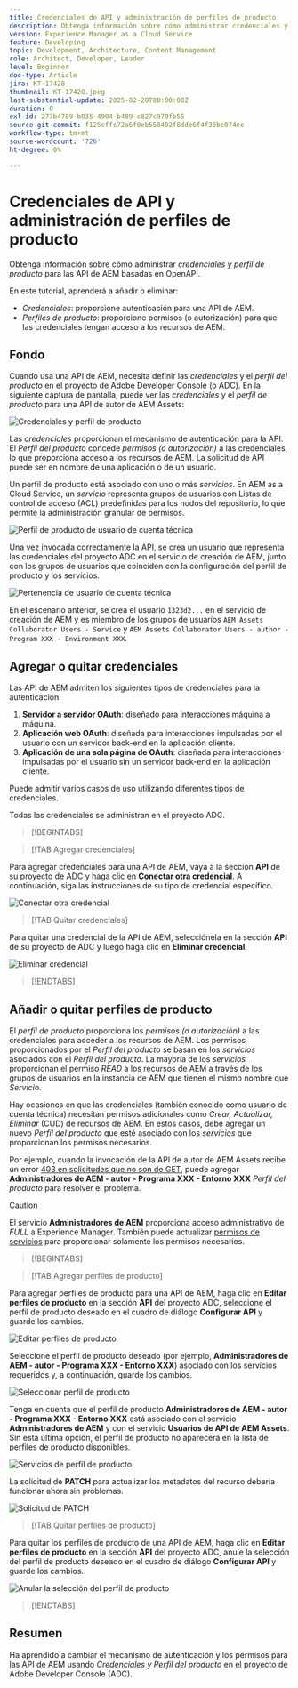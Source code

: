 ```yaml
---
title: Credenciales de API y administración de perfiles de producto
description: Obtenga información sobre cómo administrar credenciales y perfiles de producto para las API de AEM.
version: Experience Manager as a Cloud Service
feature: Developing
topic: Development, Architecture, Content Management
role: Architect, Developer, Leader
level: Beginner
doc-type: Article
jira: KT-17428
thumbnail: KT-17428.jpeg
last-substantial-update: 2025-02-28T00:00:00Z
duration: 0
exl-id: 277b4789-b035-4904-b489-c827c970fb55
source-git-commit: f125cffc72a6f0eb558492f8dde6f4f30bc074ec
workflow-type: tm+mt
source-wordcount: '726'
ht-degree: 0%

---
```


# Credenciales de API y administración de perfiles de producto

Obtenga información sobre cómo administrar _credenciales y perfil de producto_ para las API de AEM basadas en OpenAPI.

En este tutorial, aprenderá a añadir o eliminar:

- _Credenciales_: proporcione autenticación para una API de AEM.
- _Perfiles de producto_: proporcione permisos (o autorización) para que las credenciales tengan acceso a los recursos de AEM.

## Fondo

Cuando usa una API de AEM, necesita definir las _credenciales_ y el _perfil del producto_ en el proyecto de Adobe Developer Console (o ADC). En la siguiente captura de pantalla, puede ver las _credenciales_ y el _perfil de producto_ para una API de autor de AEM Assets:

![Credenciales y perfil de producto](../assets/how-to/API-Credentials-Product-Profile.png)

Las _credenciales_ proporcionan el mecanismo de autenticación para la API. El _Perfil del producto_ concede _permisos (o autorización)_ a las credenciales, lo que proporciona acceso a los recursos de AEM. La solicitud de API puede ser en nombre de una aplicación o de un usuario.

Un perfil de producto está asociado con uno o más _servicios_. En AEM as a Cloud Service, un _servicio_ representa grupos de usuarios con Listas de control de acceso (ACL) predefinidas para los nodos del repositorio, lo que permite la administración granular de permisos.

![Perfil de producto de usuario de cuenta técnica](../assets/s2s/technical-account-user-product-profile.png)

Una vez invocada correctamente la API, se crea un usuario que representa las credenciales del proyecto ADC en el servicio de creación de AEM, junto con los grupos de usuarios que coinciden con la configuración del perfil de producto y los servicios.

![Pertenencia de usuario de cuenta técnica](../assets/s2s/technical-account-user-membership.png)

En el escenario anterior, se crea el usuario `1323d2...` en el servicio de creación de AEM y es miembro de los grupos de usuarios `AEM Assets Collaborator Users - Service` y `AEM Assets Collaborator Users - author - Program XXX - Environment XXX`.

## Agregar o quitar credenciales

Las API de AEM admiten los siguientes tipos de credenciales para la autenticación:

1. **Servidor a servidor OAuth**: diseñado para interacciones máquina a máquina.
1. **Aplicación web OAuth**: diseñada para interacciones impulsadas por el usuario con un servidor back-end en la aplicación cliente.
1. **Aplicación de una sola página de OAuth**: diseñada para interacciones impulsadas por el usuario sin un servidor back-end en la aplicación cliente.

Puede admitir varios casos de uso utilizando diferentes tipos de credenciales.

Todas las credenciales se administran en el proyecto ADC.

>[!BEGINTABS]

>[!TAB Agregar credenciales]

Para agregar credenciales para una API de AEM, vaya a la sección **API** de su proyecto de ADC y haga clic en **Conectar otra credencial**. A continuación, siga las instrucciones de su tipo de credencial específico.

![Conectar otra credencial](../assets/how-to/connect-another-credential.png)

>[!TAB Quitar credenciales]

Para quitar una credencial de la API de AEM, selecciónela en la sección **API** de su proyecto de ADC y luego haga clic en **Eliminar credencial**.

![Eliminar credencial](../assets/how-to/delete-credential.png)


>[!ENDTABS]

## Añadir o quitar perfiles de producto

El _perfil de producto_ proporciona los _permisos (o autorización)_ a las credenciales para acceder a los recursos de AEM. Los permisos proporcionados por el _Perfil del producto_ se basan en los _servicios_ asociados con el _Perfil del producto_. La mayoría de los _servicios_ proporcionan el permiso _READ_ a los recursos de AEM a través de los grupos de usuarios en la instancia de AEM que tienen el mismo nombre que _Servicio_.

Hay ocasiones en que las credenciales (también conocido como usuario de cuenta técnica) necesitan permisos adicionales como _Crear, Actualizar, Eliminar_ (CUD) de recursos de AEM. En estos casos, debe agregar un nuevo _Perfil del producto_ que esté asociado con los _servicios_ que proporcionan los permisos necesarios.

Por ejemplo, cuando la invocación de la API de autor de AEM Assets recibe un error [403 en solicitudes que no son de GET](../use-cases/invoke-api-using-oauth-s2s.md#403-error-for-non-get-requests), puede agregar **Administradores de AEM - autor - Programa XXX - Entorno XXX** _Perfil del producto_ para resolver el problema.

>[!CAUTION]
>
>El servicio **Administradores de AEM** proporciona acceso administrativo de _FULL_ a Experience Manager. También puede actualizar [permisos de servicios](./services-user-group-permission-management.md) para proporcionar solamente los permisos necesarios.

>[!BEGINTABS]

>[!TAB Agregar perfiles de producto]

Para agregar perfiles de producto para una API de AEM, haga clic en **Editar perfiles de producto** en la sección **API** del proyecto ADC, seleccione el perfil de producto deseado en el cuadro de diálogo **Configurar API** y guarde los cambios.

![Editar perfiles de producto](../assets/how-to/edit-product-profiles.png)

Seleccione el perfil de producto deseado (por ejemplo, **Administradores de AEM - autor - Programa XXX - Entorno XXX**) asociado con los servicios requeridos y, a continuación, guarde los cambios.

![Seleccionar perfil de producto](../assets/how-to/select-product-profile.png)

Tenga en cuenta que el perfil de producto **Administradores de AEM - autor - Programa XXX - Entorno XXX** está asociado con el servicio **Administradores de AEM** y con el servicio **Usuarios de API de AEM Assets**. Sin esta última opción, el perfil de producto no aparecerá en la lista de perfiles de producto disponibles.

![Servicios de perfil de producto](../assets/how-to/product-profile-services.png)

La solicitud de **PATCH** para actualizar los metadatos del recurso debería funcionar ahora sin problemas.

![Solicitud de PATCH](../assets/how-to/patch-request.png)


>[!TAB Quitar perfiles de producto]

Para quitar los perfiles de producto de una API de AEM, haga clic en **Editar perfiles de producto** en la sección **API** del proyecto ADC, anule la selección del perfil de producto deseado en el cuadro de diálogo **Configurar API** y guarde los cambios.

![Anular la selección del perfil de producto](../assets/how-to/deselect-product-profile.png)

>[!ENDTABS]

## Resumen

Ha aprendido a cambiar el mecanismo de autenticación y los permisos para las API de AEM usando _Credenciales y Perfil del producto_ en el proyecto de Adobe Developer Console (ADC).
